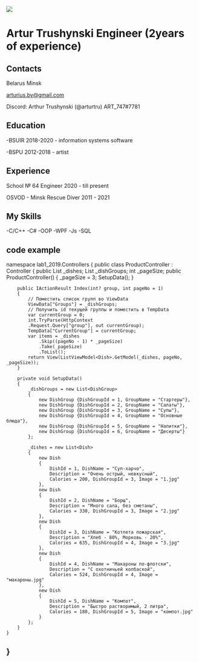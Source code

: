 
![](https://i.postimg.cc/N0Y8gY85/image.jpg)

Artur Trushynski Engineer (2years of experience)
=============================

Contacts
-------- 
Belarus
Minsk

arturius.by@gmail.com

Discord:
Arthur Trushynski (@arturtru)
ART_747#7781

Education 
---------

-BSUIR 2018-2020 - information systems software

-BSPU 2012-2018 - artist

Experience
----------
School № 64 
Engineer
2020 - till present

OSVOD - Minsk
Rescue Diver
2011 - 2021

My Skills
----------
-C/C++
-C#
-OOP
-WPF
-Js
-SQL


code example
------------
namespace lab1_2019.Controllers
{
    public class ProductController : Controller
    {
        public List<Dish> _dishes;
        List<DishGroup> _dishGroups;
        int _pageSize;
        public ProductController()
        {
            _pageSize = 3;
            SetupData();
        }

        public IActionResult Index(int? group, int pageNo = 1)
        {
            // Поместить список групп во ViewData
            ViewData["Groups"] = _dishGroups;
            // Получить id текущей группы и поместить в TempData
            var currentGroup = 0;
            int.TryParse(HttpContext
            .Request.Query["group"], out currentGroup);
            TempData["CurrentGroup"] = currentGroup;
            var items = _dishes
                .Skip((pageNo - 1) * _pageSize)
                .Take(_pageSize)
                .ToList();
            return View(ListViewModel<Dish>.GetModel(_dishes, pageNo, _pageSize));
        }

        private void SetupData()
        {
            _dishGroups = new List<DishGroup>
            {
                new DishGroup {DishGroupId = 1, GroupName = "Стартеры"},
                new DishGroup {DishGroupId = 2, GroupName = "Салаты"},
                new DishGroup {DishGroupId = 3, GroupName = "Супы"},
                new DishGroup {DishGroupId = 4, GroupName = "Основные блюда"},
                new DishGroup {DishGroupId = 5, GroupName = "Напитки"},
                new DishGroup {DishGroupId = 6, GroupName = "Десерты"}
            };

            _dishes = new List<Dish>
            {
                new Dish
                {
                    DishId = 1, DishName = "Суп-харчо",
                    Description = "Очень острый, невкусный",
                    Calories = 200, DishGroupId = 3, Image = "1.jpg"
                },
                new Dish
                {
                    DishId = 2, DishName = "Борщ",
                    Description = "Много сала, без сметаны",
                    Calories = 330, DishGroupId = 3, Image = "2.jpg"
                },
                new Dish
                {
                    DishId = 3, DishName = "Котлета пожарская",
                    Description = "Хлеб - 80%, Морковь - 20%",
                    Calories = 635, DishGroupId = 4, Image = "3.jpg"
                },
                new Dish
                {
                    DishId = 4, DishName = "Макароны по-флотски",
                    Description = "С охотничьей колбаской",
                    Calories = 524, DishGroupId = 4, Image = "макароны.jpg"
                },
                new Dish
                {
                    DishId = 5, DishName = "Компот",
                    Description = "Быстро растворимый, 2 литра",
                    Calories = 180, DishGroupId = 5, Image = "компот.jpg"
                }
            };
        }
    }
}
-----------------------------------------------------------------------------------